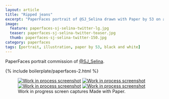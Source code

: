 ```yaml
---
layout: article
title: "Ripped jeans"
excerpt: "PaperFaces portrait of @SJ_Selina drawn with Paper by 53 on an iPad."
image: 
  feature: paperfaces-sj-selina-twitter-lg.jpg
  teaser: paperfaces-sj-selina-twitter-teaser.jpg
  thumb: paperfaces-sj-selina-twitter-150.jpg
category: paperfaces
tags: [portrait, illustration, paper by 53, black and white]
---
```


PaperFaces portrait commission of [@SJ_Selina](http://twitter.com/SJ_Selina).

{% include boilerplate/paperfaces-2.html %}

<figure class="third">
  <a href="{{ site.url }}/images/paperfaces-sj-selina-process-1-lg.jpg"><img src="{{ site.url }}/images/paperfaces-sj-selina-process-1-600.jpg" alt="Work in process screenshot"></a>
  <a href="{{ site.url }}/images/paperfaces-sj-selina-process-2-lg.jpg"><img src="{{ site.url }}/images/paperfaces-sj-selina-process-2-600.jpg" alt="Work in process screenshot"></a>
  <a href="{{ site.url }}/images/paperfaces-sj-selina-process-3-lg.jpg"><img src="{{ site.url }}/images/paperfaces-sj-selina-process-3-600.jpg" alt="Work in process screenshot"></a>
  <a href="{{ site.url }}/images/paperfaces-sj-selina-process-4-lg.jpg"><img src="{{ site.url }}/images/paperfaces-sj-selina-process-4-600.jpg" alt="Work in process screenshot"></a>
  <figcaption>Work in progress screen captures Made with Paper.</figcaption>
</figure>